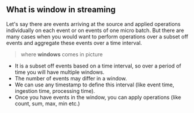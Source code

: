 ## What is window in streaming
Let's say there are events arriving at the source and applied operations individually on each event or on events of one micro batch. But there are many cases when you would want to perform operations over a subset off events and aggregate these events over a time interval.

> where **windows** comes in picture

 - It is a subset off events based on a time interval, so over a period of time you will have multiple windows.
 - The number of events may differ in a window.
 - We can use any timestamp to define this interval (like event time, ingestion time, processing time).
 - Once you have events in the window, you can apply operations (like count, sum, max, min etc.)

<!--stackedit_data:
eyJoaXN0b3J5IjpbNDQ5NzQyOCw3OTk3MzkxNzIsLTIzNDM4OT
QwLC0yMDgyOTUzMjQwLDg5MzE5MDgyOSwtMTk2NDI1NzUxOSwt
MTcyMDMzNDk1OSwtMTA1NjY3MjE5MiwxNDIwNzk4NTYxLDg1Nz
M0NTM0MiwzOTkzODQzNiwxOTY2NDAyNzc2LDE4NjM4ODg5OTcs
NzUyMjEwMzc1LC0yOTk2NjEyNjksLTE1MjIzNDEyODcsLTQ3ND
Q2NzEyMSw4NTg2MjA0NjQsNzg3MTI3MjUxLC0xODQ3Njk2Mzc3
XX0=
-->
